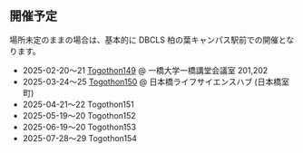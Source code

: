 ## 開催予定

場所未定のままの場合は、基本的に DBCLS 柏の葉キャンパス駅前での開催となります。

* 2025-02-20〜21 [Togothon149](https://github.com/dbcls/Togothon/wiki/Togothon149) @ 一橋大学一橋講堂会議室 201,202
* 2025-03-24〜25 [Togothon150](https://github.com/dbcls/Togothon/wiki/Togothon150)  @ 日本橋ライフサイエンスハブ (日本橋室町)
* 2025-04-21〜22 Togothon151
* 2025-05-19〜20 Togothon152
* 2025-06-19〜20 Togothon153
* 2025-07-28〜29 Togothon154

